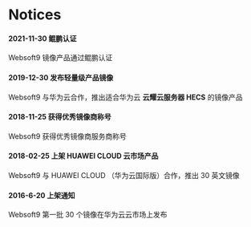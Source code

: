 # Notices

#### 2021-11-30 鲲鹏认证

Websoft9 镜像产品通过鲲鹏认证

#### 2019-12-30 发布轻量级产品镜像

Websoft9 与华为云合作，推出适合华为云 **云耀云服务器 HECS** 的镜像产品

#### 2018-11-25 获得优秀镜像商称号

Websoft9 获得优秀镜像商服务商称号

#### 2018-02-25 上架 HUAWEI CLOUD 云市场产品

Websoft9 与 HUAWEI CLOUD （华为云国际版）合作，推出 30 英文镜像

#### 2016-6-20 上架通知

Websoft9 第一批 30 个镜像在华为云云市场上发布